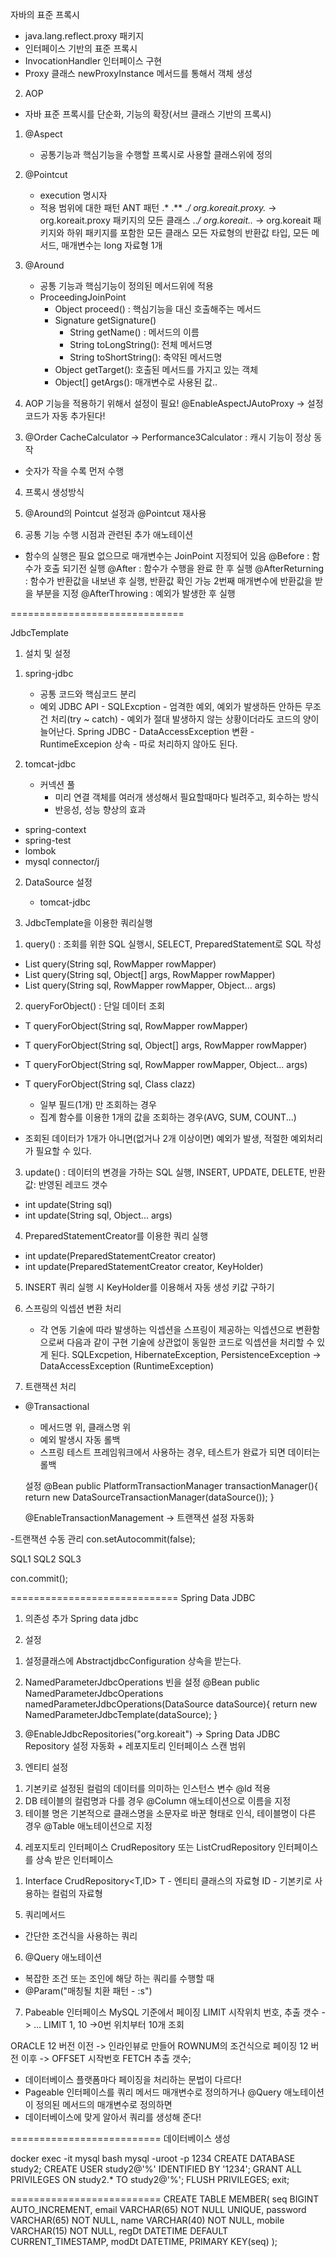 자바의 표준 프록시 
- java.lang.reflect.proxy 패키지
- 인터페이스 기반의 표준 프록시 
- InvocationHandler 인터페이스 구현 
- Proxy 클래스 
	newProxyInstance 메서드를 통해서 객체 생성

2. AOP
- 자바 표준 프록시를 단순화, 기능의 확장(서브 클래스 기반의 프록시) 

1) @Aspect 
	- 공통기능과 핵심기능을 수행할 프록시로 사용할 클래스위에 정의 
	
2) @Pointcut 
	- execution 명시자
	- 적용 범위에 대한 패턴 
        ANT 패턴
    .*
    .**
    .*/ org.koreait.proxy.*  -> org.koreait.proxy 패키지의 모든 클래스
    ..*/ org.koreait..* -> org.koreait 패키지와 하위 패키지를 포함한 모든 클래스
    모든 자료형의 반환값 타입, 모든 메서드, 매개변수는 long 자료형 1개
    
3) @Around
	- 공통 기능과 핵심기능이 정의된 메서드위에 적용 
	- ProceedingJoinPoint 
		- Object proceed() : 핵심기능을 대신 호출해주는 메서드
        - Signature getSignature()
            - String getName() : 메서드의 이름
            - String toLongString(): 전체 메서드명
            - String toShortString(): 축약된 메서드명
        - Object getTarget(): 호출된 메서드를 가지고 있는 객체
        - Object[] getArgs(): 매개변수로 사용된 값..

4) AOP 기능을 적용하기 위해서 설정이 필요!
@EnableAspectJAutoProxy 
-> 설정 코드가 자동 추가된다!	

3. @Order
CacheCalculator -> Performance3Calculator : 캐시 기능이 정상 동작
- 숫자가 작을 수록 먼저 수행

4. 프록시 생성방식
5. @Around의 Pointcut 설정과 @Pointcut 재사용    

6. 공통 기능 수행 시점과 관련된 추가 애노테이션 
- 함수의 실행은 필요 없으므로 매개변수는 JoinPoint  지정되어 있음
@Before : 함수가 호출 되기전 실행
@After : 함수가 수행을 완료 한 후 실행 
@AfterReturning : 함수가 반환값을 내보낸 후 실행, 반환값 확인 가능
	2번째 매개변수에 반환값을 받을 부분을 지정
@AfterThrowing : 예외가 발생한 후 실행 


==============================

JdbcTemplate
1. 설치 및 설정 
1) spring-jdbc 
    - 공통 코드와 핵심코드 분리
    - 예외
        JDBC API - SQLExcption
                 - 엄격한 예외, 예외가 발생하든 안하든 무조건 처리(try ~ catch)
                 - 예외가 절대 발생하지 않는 상황이더라도 코드의 양이 늘어난다.
        Spring JDBC - DataAccessException 변환
                    - RuntimeExcepion 상속
                    - 따로 처리하지 않아도 된다.

2) tomcat-jdbc
	- 커넥션 풀 
		- 미리 연결 객체를 여러개 생성해서 필요할때마다 빌려주고, 회수하는 방식 
		- 반응성, 성능 향상의 효과 

+ spring-context
+ spring-test
+ lombok
+ mysql connector/j

2. DataSource 설정
    - tomcat-jdbc

3. JdbcTemplate을 이용한 쿼리실행 
1) query() : 조회를 위한 SQL 실행시, SELECT, PreparedStatement로 SQL 작성
- List query(String sql, RowMapper rowMapper)
- List query(String sql, Object[] args, RowMapper rowMapper)
- List query(String sql, RowMapper rowMapper, Object... args)

2) queryForObject() : 단일 데이터 조회
- T queryForObject(String sql, RowMapper rowMapper)
- T queryForObject(String sql, Object[] args, RowMapper rowMapper)
- T queryForObject(String sql, RowMapper rowMapper, Object... args)
- T queryForObject(String sql, Class<T> clazz)
    - 일부 필드(1개) 만 조회하는 경우
    - 집계 함수를 이용한 1개의 값을 조회하는 경우(AVG, SUM, COUNT...)

    
- 조회된 데이터가 1개가 아니면(없거나 2개 이상이면) 예외가 발생, 적절한 예외처리가 필요할 수 있다.

3) update() : 데이터의 변경을 가하는 SQL 실행, INSERT, UPDATE, DELETE, 반환값: 반영된 레코드 갯수
- int update(String sql)
- int update(String sql, Object... args)

4. PreparedStatementCreator를 이용한 쿼리 실행
- int update(PreparedStatementCreator creator)
- int update(PreparedStatementCreator creator, KeyHolder)

5. INSERT 쿼리 실행 시 KeyHolder를 이용해서 자동 생성 키값 구하기
6. 스프링의 익셉션 변환 처리
	- 각 연동 기술에 따라 발생하는 익셉션을 스프링이 제공하는 익셉션으로 변환함으로써 다음과 같이 구현 기술에 상관없이 동일한 코드로 익셉션을 처리할 수 있게 된다.
	SQLExcpetion, HibernateException, PersistenceException ->  DataAccessException
	(RuntimeException)
	
7. 트랜잭션 처리
- @Transactional
    - 메서드명 위, 클래스명 위
    - 예외 발생시 자동 롤백
    - 스프링 테스트 프레임워크에서 사용하는 경우, 테스트가 완료가 되면 데이터는 롤백

    설정
    @Bean
    public PlatformTransactionManager transactionManager(){
        return new DataSourceTransactionManager(dataSource());
    }

    @EnableTransactionManagement -> 트랜잭션 설정 자동화


-트랜잭션 수동 관리
con.setAutocommit(false);

SQL1
SQL2
SQL3

con.commit();   

=============================
Spring Data JDBC
1. 의존성 추가
Spring data jdbc

2. 설정
1) 설정클래스에 AbstractjdbcConfiguration 상속을 받는다.
2) NamedParameterJdbcOperations 빈을 설정
    @Bean
    public NamedParameterJdbcOperations namedParameterJdbcOperations(DataSource dataSource){
        return new NamedParameterJdbcTemplate(dataSource);
    }

3) @EnableJdbcRepositories("org.koreait")
-> Spring Data JDBC Repository 설정 자동화 + 레포지토리 인터페이스 스캔 범위

3. 엔티티 설정
1) 기본키로 설정된 컬럼의 데이터를 의미하는 인스턴스 변수 @Id 적용
2) DB 테이블의 컬럼명과 다를 경우 @Column 애노테이션으로 이름을 지정
3) 테이블 명은 기본적으로 클래스명을 소문자로 바꾼 형태로 인식, 테이블명이 다른 경우 @Table 애노테이션으로 지정

4. 레포지토리 인터페이스
CrudRepository 또는 ListCrudRepository 인터페이스를 상속 받은 인터페이스
1) Interface CrudRepository<T,ID>
T - 엔티티 클래스의 자료형
ID - 기본키로 사용하는 컬럼의 자료형

5. 쿼리메서드
- 간단한 조건식을 사용하는 쿼리

6. @Query 애노테이션
- 복잡한 조건 또는 조인에 해당 하는 쿼리를 수행할 때
- @Param("매칭될 치환 패턴 - :s")

7. Pabeable 인터페이스
MySQL 기준에서 페이징
    LIMIT 시작위치 번호, 추출 갯수 -> ... LIMIT 1, 10 ->0번 위치부터 10개 조회

ORACLE
    12 버전 이전 -> 인라인뷰로 만들어 ROWNUM의 조건식으로 페이징
    12 버전 이후 -> OFFSET 시작번호 FETCH 추출 갯수;

- 데이터베이스 플랫폼마다 페이징을 처리하는 문법이 다르다!
- Pageable 인터페이스를 쿼리 메서드 매개변수로 정의하거나 @Query 애노테이션이 정의된 메서드의 매개변수로 정의하면
- 데이터베이스에 맞게 알아서 쿼리를 생성해 준다!

==========================
데이터베이스 생성

docker exec -it mysql bash
mysql -uroot -p
1234
CREATE DATABASE study2;
CREATE USER study2@'%' IDENTIFIED BY '1234';
GRANT ALL PRIVILEGES ON study2.* TO study2@'%';
FLUSH PRIVILEGES;
exit;

==========================
CREATE TABLE MEMBER(
	seq BIGINT AUTO_INCREMENT,
	email VARCHAR(65) NOT NULL UNIQUE,
	password VARCHAR(65) NOT NULL,
	name VARCHAR(40) NOT NULL,
	mobile VARCHAR(15) NOT NULL,
	regDt DATETIME DEFAULT CURRENT_TIMESTAMP,
	modDt DATETIME,
	PRIMARY KEY(seq)
);
